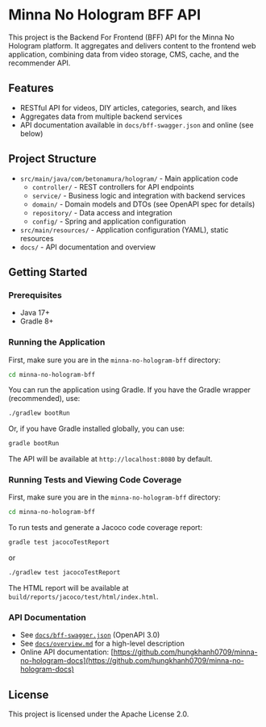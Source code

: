 # Minna No Hologram BFF API

This project is the Backend For Frontend (BFF) API for the Minna No Hologram platform. It aggregates and delivers content to the frontend web application, combining data from video storage, CMS, cache, and the recommender API.

## Features
- RESTful API for videos, DIY articles, categories, search, and likes
- Aggregates data from multiple backend services
- API documentation available in `docs/bff-swagger.json` and online (see below)

## Project Structure
- `src/main/java/com/betonamura/hologram/` - Main application code
  - `controller/` - REST controllers for API endpoints
  - `service/` - Business logic and integration with backend services
  - `domain/` - Domain models and DTOs (see OpenAPI spec for details)
  - `repository/` - Data access and integration
  - `config/` - Spring and application configuration
- `src/main/resources/` - Application configuration (YAML), static resources
- `docs/` - API documentation and overview

## Getting Started

### Prerequisites
- Java 17+
- Gradle 8+

### Running the Application

First, make sure you are in the `minna-no-hologram-bff` directory:

```sh
cd minna-no-hologram-bff
```

You can run the application using Gradle. If you have the Gradle wrapper (recommended), use:

```sh
./gradlew bootRun
```

Or, if you have Gradle installed globally, you can use:

```sh
gradle bootRun
```

The API will be available at `http://localhost:8080` by default.

### Running Tests and Viewing Code Coverage

First, make sure you are in the `minna-no-hologram-bff` directory:

```sh
cd minna-no-hologram-bff
```

To run tests and generate a Jacoco code coverage report:

```sh
gradle test jacocoTestReport
```

or

```sh
./gradlew test jacocoTestReport
```

The HTML report will be available at `build/reports/jacoco/test/html/index.html`.

### API Documentation
- See [`docs/bff-swagger.json`](docs/bff-swagger.json) (OpenAPI 3.0)
- See [`docs/overview.md`](docs/overview.md) for a high-level description
- Online API documentation: [https://github.com/hungkhanh0709/minna-no-hologram-docs](https://github.com/hungkhanh0709/minna-no-hologram-docs)

## License

This project is licensed under the Apache License 2.0.
